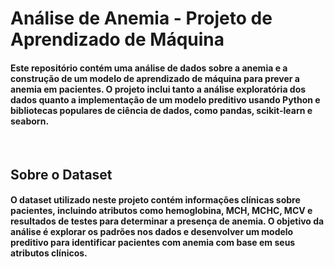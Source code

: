 # Análise de Anemia - Projeto de Aprendizado de Máquina
#### Este repositório contém uma análise de dados sobre a anemia e a construção de um modelo de aprendizado de máquina para prever a anemia em pacientes. O projeto inclui tanto a análise exploratória dos dados quanto a implementação de um modelo preditivo usando Python e bibliotecas populares de ciência de dados, como pandas, scikit-learn e seaborn.
<br>

## Sobre o Dataset

#### O dataset utilizado neste projeto contém informações clínicas sobre pacientes, incluindo atributos como hemoglobina, MCH, MCHC, MCV e resultados de testes para determinar a presença de anemia. O objetivo da análise é explorar os padrões nos dados e desenvolver um modelo preditivo para identificar pacientes com anemia com base em seus atributos clínicos.

